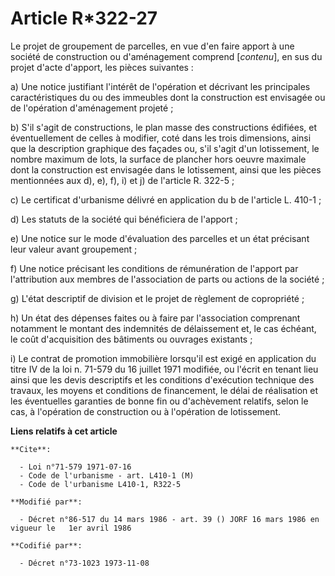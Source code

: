 # Article R*322-27

Le projet de groupement de parcelles, en vue d'en faire apport à une société de construction ou d'aménagement comprend
[*contenu*], en sus du projet d'acte d'apport, les pièces suivantes :

a) Une notice justifiant l'intérêt de l'opération et décrivant les principales caractéristiques du ou des immeubles dont la
construction est envisagée ou de l'opération d'aménagement projeté ;

b) S'il s'agit de constructions, le plan masse des constructions édifiées, et éventuellement de celles à modifier, coté dans
les trois dimensions, ainsi que la description graphique des façades ou, s'il s'agit d'un lotissement, le nombre maximum de
lots, la surface de plancher hors oeuvre maximale dont la construction est envisagée dans le lotissement, ainsi que les
pièces mentionnées aux d), e), f), i) et j) de l'article R. 322-5 ;

c) Le certificat d'urbanisme délivré en application du b de l'article L. 410-1 ;

d) Les statuts de la société qui bénéficiera de l'apport ;

e) Une notice sur le mode d'évaluation des parcelles et un état précisant leur valeur avant groupement ;

f) Une notice précisant les conditions de rémunération de l'apport par l'attribution aux membres de l'association de parts ou
actions de la société ;

g) L'état descriptif de division et le projet de règlement de copropriété ;

h) Un état des dépenses faites ou à faire par l'association comprenant notamment le montant des indemnités de délaissement
et, le cas échéant, le coût d'acquisition des bâtiments ou ouvrages existants ;

i) Le contrat de promotion immobilière lorsqu'il est exigé en application du titre IV de la loi n. 71-579 du 16 juillet 1971
modifiée, ou l'écrit en tenant lieu ainsi que les devis descriptifs et les conditions d'exécution technique des travaux, les
moyens et conditions de financement, le délai de réalisation et les éventuelles garanties de bonne fin ou d'achèvement
relatifs, selon le cas, à l'opération de construction ou à l'opération de lotissement.

**Liens relatifs à cet article**

	**Cite**:

	  - Loi n°71-579 1971-07-16
	  - Code de l'urbanisme - art. L410-1 (M)
	  - Code de l'urbanisme L410-1, R322-5

	**Modifié par**:

	  - Décret n°86-517 du 14 mars 1986 - art. 39 () JORF 16 mars 1986 en vigueur le   1er avril 1986

	**Codifié par**:

	  - Décret n°73-1023 1973-11-08
